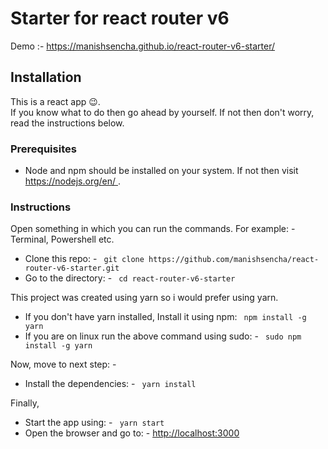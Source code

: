 # Starter for react router v6

Demo :- <a href="https://manishsencha.github.io/react-router-v6-starter/" target="_blank">https://manishsencha.github.io/react-router-v6-starter/</a>



## Installation 

This is a react app :wink:. <br>
If you know what to do then go ahead by yourself. If not then don't worry, read the instructions below. 

### Prerequisites
<ul>
  <li> Node and npm should be installed on your system. If not then visit <a href="https://nodejs.org/en/" target="_blank"> https://nodejs.org/en/ </a>.
</ul>

### Instructions

Open something in which you can run the commands. For example: - Terminal, Powershell etc.  

<ul>
  <li> Clone this repo: - <code> git clone https://github.com/manishsencha/react-router-v6-starter.git </code> </li>
  
  <li> Go to the directory: - <code> cd react-router-v6-starter </code> </li>
</ul>

This project was created using yarn so i would prefer using yarn. <br>

<ul>
  <li> If you don't have yarn installed,  Install it using npm: <code> npm install -g yarn </code> </li>
  <li> If you are on linux run the above command using sudo: - <code> sudo npm install -g yarn </code> </li>
</ul>

Now, move to next step: -
<ul>
  <li> Install the dependencies: - <code> yarn install </code> </li>
</ul>

Finally, <br>

<ul>
  <li> Start the app using: - <code> yarn start </code> </li>
  <li> Open the browser and go to: - <a href="http://localhost:3000" target="_blank"> http://localhost:3000 </a> </li>
</ul>
